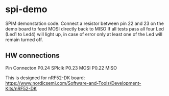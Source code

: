 # spi-demo
SPIM demonstation code.
Connect a resistor between pin 22 and 23 on the demo board to feed MOSI directly back to MISO
If all tests pass all four Led (Led1 to Led4) will light up, in case of error only at least one of the Led will remain turned off.


## HW connections
Pin     Connecton
P0.24   SPIclk
P0.23   MOSI
P0.22   MISO

This is designed for nRF52-DK board:
https://www.nordicsemi.com/Software-and-Tools/Development-Kits/nRF52-DK
